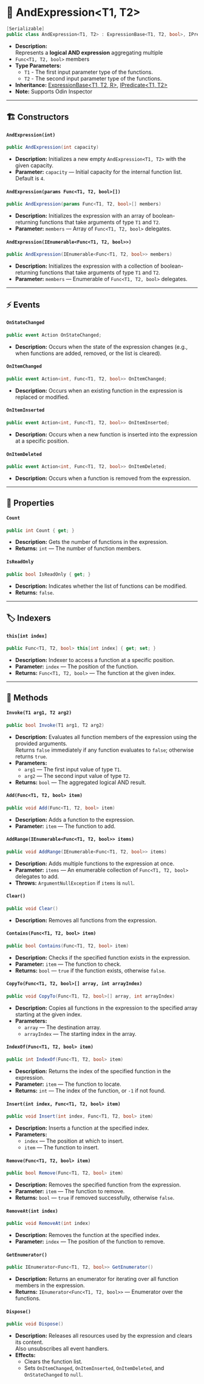 # 🧩 AndExpression&lt;T1, T2&gt;

```csharp
[Serializable]
public class AndExpression<T1, T2> : ExpressionBase<T1, T2, bool>, IPredicate<T1, T2>
```

- **Description:**  <br> Represents a <b>logical AND expression</b> aggregating multiple 
- <code>Func&lt;T1, T2, bool&gt;</code> members
- **Type Parameters:**
    - `T1` - The first input parameter type of the functions.
    - `T2` - The second input parameter type of the functions.
- **Inheritance:** [ExpressionBase&lt;T1, T2, R&gt;](ExpressionBase%602.md), [IPredicate&lt;T1, T2&gt;](../Functions/IPredicate%602.md)
- **Note:** Supports Odin Inspector

---

## 🏗️ Constructors

#### `AndExpression(int)`

```csharp
public AndExpression(int capacity)
```

- **Description:** Initializes a new empty `AndExpression<T1, T2>` with the given capacity.
- **Parameter:** `capacity` — Initial capacity for the internal function list. Default is `4`.

#### `AndExpression(params Func<T1, T2, bool>[])`

```csharp
public AndExpression(params Func<T1, T2, bool>[] members)
```

- **Description:** Initializes the expression with an array of boolean-returning functions that take arguments of type
  `T1` and `T2`.
- **Parameter:** `members` — Array of `Func<T1, T2, bool>` delegates.

#### `AndExpression(IEnumerable<Func<T1, T2, bool>>)`

```csharp
public AndExpression(IEnumerable<Func<T1, T2, bool>> members)
```

- **Description:** Initializes the expression with a collection of boolean-returning functions that take arguments of
  type `T1` and `T2`.
- **Parameter:** `members` — Enumerable of `Func<T1, T2, bool>` delegates.

---

## ⚡ Events

#### `OnStateChanged`

```csharp
public event Action OnStateChanged;
```

- **Description:** Occurs when the state of the expression changes (e.g., when functions are added, removed, or the list
  is cleared).

#### `OnItemChanged`

```csharp
public event Action<int, Func<T1, T2, bool>> OnItemChanged;
```

- **Description:** Occurs when an existing function in the expression is replaced or modified.

#### `OnItemInserted`

```csharp
public event Action<int, Func<T1, T2, bool>> OnItemInserted;
```

- **Description:** Occurs when a new function is inserted into the expression at a specific position.

#### `OnItemDeleted`

```csharp
public event Action<int, Func<T1, T2, bool>> OnItemDeleted;
```

- **Description:** Occurs when a function is removed from the expression.

---

## 🔑 Properties

#### `Count`

```csharp
public int Count { get; }
```

- **Description:** Gets the number of functions in the expression.
- **Returns:** `int` — The number of function members.

#### `IsReadOnly`

```csharp
public bool IsReadOnly { get; }
```

- **Description:** Indicates whether the list of functions can be modified.
- **Returns:** `false`.

---

## 🏷️ Indexers

#### `this[int index]`

```csharp
public Func<T1, T2, bool> this[int index] { get; set; }
```

- **Description:** Indexer to access a function at a specific position.
- **Parameter:** `index` — The position of the function.
- **Returns:** `Func<T1, T2, bool>` — The function at the given index.

---

## 🏹 Methods

#### `Invoke(T1 arg1, T2 arg2)`

```csharp
public bool Invoke(T1 arg1, T2 arg2)
```

- **Description:** Evaluates all function members of the expression using the provided arguments.  
  Returns `false` immediately if any function evaluates to `false`; otherwise returns `true`.
- **Parameters:**
    - `arg1` — The first input value of type `T1`.
    - `arg2` — The second input value of type `T2`.
- **Returns:** `bool` — The aggregated logical AND result.

#### `Add(Func<T1, T2, bool> item)`

```csharp
public void Add(Func<T1, T2, bool> item)
```

- **Description:** Adds a function to the expression.
- **Parameter:** `item` — The function to add.

#### `AddRange(IEnumerable<Func<T1, T2, bool>> items)`

```csharp
public void AddRange(IEnumerable<Func<T1, T2, bool>> items)
```

- **Description:** Adds multiple functions to the expression at once.
- **Parameter:** `items` — An enumerable collection of `Func<T1, T2, bool>` delegates to add.
- **Throws:** `ArgumentNullException` if `items` is `null`.

#### `Clear()`

```csharp
public void Clear()
```

- **Description:** Removes all functions from the expression.

#### `Contains(Func<T1, T2, bool> item)`

```csharp
public bool Contains(Func<T1, T2, bool> item)
```

- **Description:** Checks if the specified function exists in the expression.
- **Parameter:** `item` — The function to check.
- **Returns:** `bool` — `true` if the function exists, otherwise `false`.

#### `CopyTo(Func<T1, T2, bool>[] array, int arrayIndex)`

```csharp
public void CopyTo(Func<T1, T2, bool>[] array, int arrayIndex)
```

- **Description:** Copies all functions in the expression to the specified array starting at the given index.
- **Parameters:**
    - `array` — The destination array.
    - `arrayIndex` — The starting index in the array.

#### `IndexOf(Func<T1, T2, bool> item)`

```csharp
public int IndexOf(Func<T1, T2, bool> item)
```

- **Description:** Returns the index of the specified function in the expression.
- **Parameter:** `item` — The function to locate.
- **Returns:** `int` — The index of the function, or `-1` if not found.

#### `Insert(int index, Func<T1, T2, bool> item)`

```csharp
public void Insert(int index, Func<T1, T2, bool> item)
```

- **Description:** Inserts a function at the specified index.
- **Parameters:**
    - `index` — The position at which to insert.
    - `item` — The function to insert.

#### `Remove(Func<T1, T2, bool> item)`

```csharp
public bool Remove(Func<T1, T2, bool> item)
```

- **Description:** Removes the specified function from the expression.
- **Parameter:** `item` — The function to remove.
- **Returns:** `bool` — `true` if removed successfully, otherwise `false`.

#### `RemoveAt(int index)`

```csharp
public void RemoveAt(int index)
```

- **Description:** Removes the function at the specified index.
- **Parameter:** `index` — The position of the function to remove.

#### `GetEnumerator()`

```csharp
public IEnumerator<Func<T1, T2, bool>> GetEnumerator()
```

- **Description:** Returns an enumerator for iterating over all function members in the expression.
- **Returns:** `IEnumerator<Func<T1, T2, bool>>` — Enumerator over the functions.

#### `Dispose()`

```csharp
public void Dispose()
```

- **Description:** Releases all resources used by the expression and clears its content.  
  Also unsubscribes all event handlers.
- **Effects:**
    - Clears the function list.
    - Sets `OnItemChanged`, `OnItemInserted`, `OnItemDeleted`, and `OnStateChanged` to `null`.